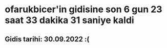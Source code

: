 # ofarukbicer'in gidisine son 6 gun 23 saat 33 dakika 31 saniye kaldi

## Gidis tarihi: 30.09.2022 :(